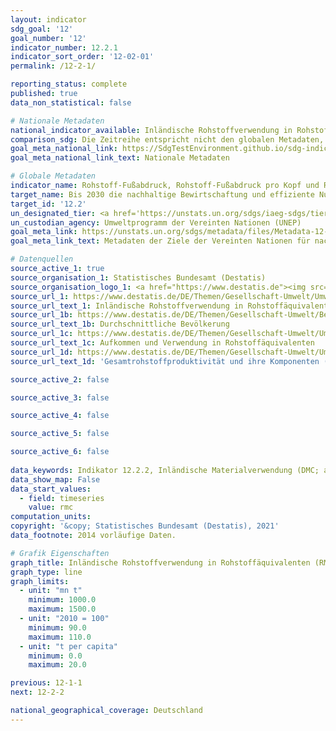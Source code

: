 ```yaml
---
layout: indicator    
sdg_goal: '12'    
goal_number: '12'    
indicator_number: 12.2.1    
indicator_sort_order: '12-02-01'    
permalink: /12-2-1/    

reporting_status: complete    
published: true    
data_non_statistical: false    

# Nationale Metadaten    
national_indicator_available: Inländische Rohstoffverwendung in Rohstoffäquivalenten (RMC)    
comparison_sdg: Die Zeitreihe entspricht nicht den globalen Metadaten, bietet aber zusätzliche Informationen.    
goal_meta_national_link: https://SdgTestEnvironment.github.io/sdg-indicators/public/MetaDe/12.2.1.pdf    
goal_meta_national_link_text: Nationale Metadaten    

# Globale Metadaten    
indicator_name: Rohstoff-Fußabdruck, Rohstoff-Fußabdruck pro Kopf und Rohstoff-Fußabdruck im Verhältnis zum BIP    
target_name: Bis 2030 die nachhaltige Bewirtschaftung und effiziente Nutzung der natürlichen Ressourcen erreichen    
target_id: '12.2'    
un_designated_tier: <a href='https://unstats.un.org/sdgs/iaeg-sdgs/tier-classification/' title='Klicken Sie hier um weitere Informationen zur UN-Tier-Klassifikation zu erhalten.'>Tier II</a>    
un_custodian_agency: Umweltprogramm der Vereinten Nationen (UNEP)    
goal_meta_link: https://unstats.un.org/sdgs/metadata/files/Metadata-12-02-01.pdf    
goal_meta_link_text: Metadaten der Ziele der Vereinten Nationen für nachhaltige Entwicklung    

# Datenquellen
source_active_1: true
source_organisation_1: Statistisches Bundesamt (Destatis)
source_organisation_logo_1: <a href="https://www.destatis.de"><img src="https://g205sdgs.github.io/sdg-indicators/public/OrgImgDe/destatis.png" alt="Logo destatis" style="height:60px; width:148px"/></a>
source_url_1: https://www.destatis.de/DE/Themen/Gesellschaft-Umwelt/Umwelt/Materialfluesse-Energiefluesse/_inhalt.html
source_url_text_1: Inländische Rohstoffverwendung in Rohstoffäquivalenten (RMC), Inländische Rohstoffverwendung in Rohstoffäquivalenten (RMC) pro Kopf
source_url_1b: https://www.destatis.de/DE/Themen/Gesellschaft-Umwelt/Bevoelkerung/Bevoelkerungsstand/_inhalt.html
source_url_text_1b: Durchschnittliche Bevölkerung
source_url_1c: https://www.destatis.de/DE/Themen/Gesellschaft-Umwelt/Umwelt/Materialfluesse-Energiefluesse/_inhalt.html#sprg238692
source_url_text_1c: Aufkommen und Verwendung in Rohstoffäquivalenten
source_url_1d: https://www.destatis.de/DE/Themen/Gesellschaft-Umwelt/Umwelt/UGR/rohstoffe-materialfluesse-wasser/Tabellen/gesamtrohstoff-produktivitaet.html
source_url_text_1d: 'Gesamtrohstoffproduktivität und ihre Komponenten ("Rohstofffußabdruck")'

source_active_2: false

source_active_3: false

source_active_4: false

source_active_5: false

source_active_6: false
    
data_keywords: Indikator 12.2.2, Inländische Materialverwendung (DMC; abiotische und biotische Rohstoffe), Inländische Materialverwendung (DMC) je Einwohner, Inländische Materialverwendung (DMC) zum realen BIP, Umweltprogramm der Vereinten Nationen (UNEP)    
data_show_map: False    
data_start_values: 
  - field: timeseries
    value: rmc    
computation_units:     
copyright: '&copy; Statistisches Bundesamt (Destatis), 2021'    
data_footnote: 2014 vorläufige Daten.    

# Grafik Eigenschaften    
graph_title: Inländische Rohstoffverwendung in Rohstoffäquivalenten (RMC)    
graph_type: line    
graph_limits:
  - unit: "mn t"
    minimum: 1000.0
    maximum: 1500.0
  - unit: "2010 = 100"
    minimum: 90.0
    maximum: 110.0
  - unit: "t per capita"
    minimum: 0.0
    maximum: 20.0    

previous: 12-1-1    
next: 12-2-2    

national_geographical_coverage: Deutschland    
---
```


<span></span>